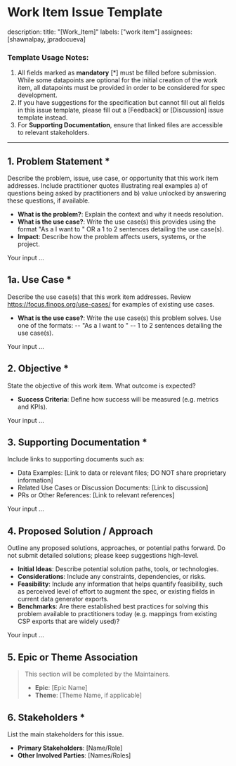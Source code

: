 # Work Item Issue Template
description:
title: "[Work_Item]"
labels: ["work item"]
assignees: [shawnalpay, jpradocueva]

### **Template Usage Notes**:
1. All fields marked as **mandatory** [*] must be filled before submission.  While some datapoints are optional for the initial creation of the work item, all datapoints must be provided in order to be considered for spec development.
2. If you have suggestions for the specification but cannot fill out all fields in this issue template, please fill out a [Feedback] or [Discussion] issue template instead.
3. For **Supporting Documentation**, ensure that linked files are accessible to relevant stakeholders.
   
---

## 1. **Problem Statement** *
Describe the problem, issue, use case, or opportunity that this work item addresses.
Include practitioner quotes illustrating real examples a) of questions being asked by practitioners and b) value unlocked by answering these questions, if available.
- **What is the problem?**: Explain the context and why it needs resolution.
- **What is the use case?**: Write the use case(s) this provides using the format "As a <FinOps persona> I want to <elaborate on the use case>" OR a 1 to 2 sentences detailing the use case(s).
- **Impact**: Describe how the problem affects users, systems, or the project.

Your input ...

## 1a. **Use Case** *
Describe the use case(s) that this work item addresses.
Review https://focus.finops.org/use-cases/ for examples of existing use cases.
- **What is the use case?**: Write the use case(s) this problem solves.  Use one of the formats:
-- "As a <FinOps persona> I want to <elaborate on the use case>"
-- 1 to 2 sentences detailing the use case(s).

Your input ...

## 2. **Objective** *
State the objective of this work item. What outcome is expected?
- **Success Criteria**: Define how success will be measured (e.g. metrics and KPIs).

Your input ...

## 3. **Supporting Documentation** *
Include links to supporting documents such as:
- Data Examples: [Link to data or relevant files; DO NOT share proprietary information]
- Related Use Cases or Discussion Documents: [Link to discussion]
- PRs or Other References: [Link to relevant references]

Your input ...

## 4. **Proposed Solution / Approach**
Outline any proposed solutions, approaches, or potential paths forward.  Do not submit detailed solutions; please keep suggestions high-level.
- **Initial Ideas**: Describe potential solution paths, tools, or technologies.
- **Considerations**: Include any constraints, dependencies, or risks.
- **Feasibility**: Include any information that helps quantify feasibility, such as perceived level of effort to augment the spec, or existing fields in current data generator exports. 
- **Benchmarks**: Are there established best practices for solving this problem available to practitioners today (e.g. mappings from existing CSP exports that are widely used)?

Your input ...

## 5. **Epic or Theme Association**
> This section will be completed by the Maintainers.
> - **Epic**: [Epic Name]
> - **Theme**: [Theme Name, if applicable]

## 6. **Stakeholders** *
List the main stakeholders for this issue.
- **Primary Stakeholders**: [Name/Role]
- **Other Involved Parties**: [Names/Roles]
